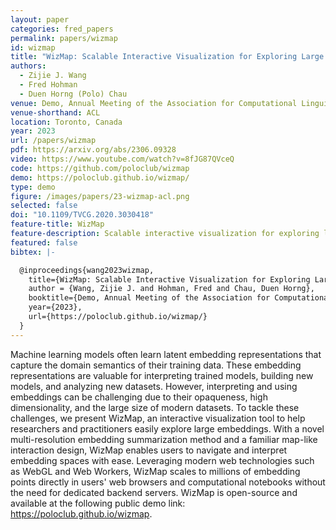 ```yaml
---
layout: paper
categories: fred_papers
permalink: papers/wizmap
id: wizmap
title: "WizMap: Scalable Interactive Visualization for Exploring Large Machine Learning Embeddings"
authors: 
  - Zijie J. Wang
  - Fred Hohman
  - Duen Horng (Polo) Chau
venue: Demo, Annual Meeting of the Association for Computational Linguistics
venue-shorthand: ACL
location: Toronto, Canada
year: 2023
url: /papers/wizmap
pdf: https://arxiv.org/abs/2306.09328
video: https://www.youtube.com/watch?v=8fJG87QVceQ
code: https://github.com/poloclub/wizmap
demo: https://poloclub.github.io/wizmap/
type: demo
figure: /images/papers/23-wizmap-acl.png
selected: false
doi: "10.1109/TVCG.2020.3030418"
feature-title: WizMap
feature-description: Scalable interactive visualization for exploring large machine
featured: false
bibtex: |-

  @inproceedings{wang2023wizmap,
    title={WizMap: Scalable Interactive Visualization for Exploring Large Machine Learning Embeddings},
    author = {Wang, Zijie J. and Hohman, Fred and Chau, Duen Horng},
    booktitle={Demo, Annual Meeting of the Association for Computational Linguistics (ACL)},
    year={2023},
    url={https://poloclub.github.io/wizmap/}
  }
---
```


Machine learning models often learn latent embedding representations that capture the domain semantics of their training data.
These embedding representations are valuable for interpreting trained models, building new models, and analyzing new datasets.
However, interpreting and using embeddings can be challenging due to their opaqueness, high dimensionality, and the large size of modern datasets.
To tackle these challenges, we present WizMap, an interactive visualization tool to help researchers and practitioners easily explore large embeddings.
With a novel multi-resolution embedding summarization method and a familiar map-like interaction design, WizMap enables users to navigate and interpret embedding spaces with ease.
Leveraging modern web technologies such as WebGL and Web Workers, WizMap scales to millions of embedding points directly in users' web browsers and computational notebooks without the need for dedicated backend servers.
WizMap is open-source and available at the following public demo link: https://poloclub.github.io/wizmap.
